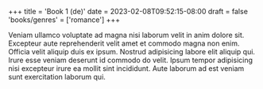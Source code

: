 +++
title = 'Book 1 (de)'
date = 2023-02-08T09:52:15-08:00
draft = false
'books/genres' = ['romance']
+++

Veniam ullamco voluptate ad magna nisi laborum velit in anim dolore sit. Excepteur aute reprehenderit velit amet et commodo magna non enim. Officia velit aliquip duis ex ipsum. Nostrud adipisicing labore elit aliquip qui. Irure esse veniam deserunt id commodo do velit. Ipsum tempor adipisicing nisi excepteur irure ea mollit sint incididunt. Aute laborum ad est veniam sunt exercitation laborum qui.
